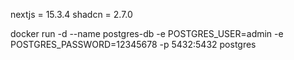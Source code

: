 nextjs = 15.3.4
shadcn = 2.7.0

docker run -d --name postgres-db -e POSTGRES_USER=admin -e POSTGRES_PASSWORD=12345678 -p 5432:5432 postgres